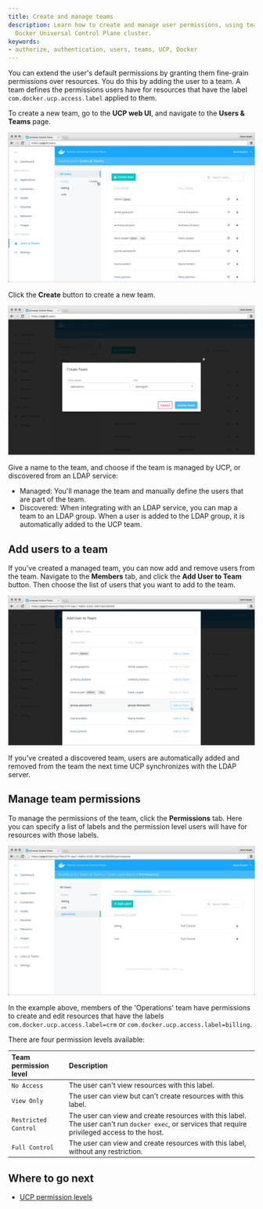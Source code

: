 ```yaml
---
title: Create and manage teams
description: Learn how to create and manage user permissions, using teams in your
  Docker Universal Control Plane cluster.
keywords:
- authorize, authentication, users, teams, UCP, Docker
---
```


You can extend the user's default permissions by granting them fine-grain
permissions over resources. You do this by adding the user to a team.
A team defines the permissions users have for resources that have the label
`com.docker.ucp.access.label` applied to them.

To create a new team, go to the **UCP web UI**, and navigate to the
**Users & Teams** page.

![](../images/create-and-manage-teams-1.png)

Click the **Create** button to create a new team.

![](../images/create-and-manage-teams-2.png)

Give a name to the team, and choose if the team is managed by UCP, or
discovered from an LDAP service:

* Managed: You'll manage the team and manually define the users that are part
of the team.
* Discovered: When integrating with an LDAP service, you can map a team to
an LDAP group. When a user is added to the LDAP group, it is automatically added
to the UCP team.

## Add users to a team

If you've created a managed team, you can now add and remove users from the
team.
Navigate to the **Members** tab, and click the **Add User to Team** button.
Then choose the list of users that you want to add to the team.

![](../images/create-and-manage-teams-3.png)

If you've created a discovered team, users are automatically added and removed
from the team the next time UCP synchronizes with the LDAP server.

## Manage team permissions

To manage the permissions of the team, click the **Permissions** tab.
Here you can specify a list of labels and the permission level users will have
for resources with those labels.

![](../images/create-and-manage-teams-4.png)

In the example above, members of the 'Operations' team have permissions to
create and edit resources that have the labels
`com.docker.ucp.access.label=crm` or `com.docker.ucp.access.label=billing`.

There are four permission levels available:

| Team permission level | Description                                                                                                                                       |
|:----------------------|:--------------------------------------------------------------------------------------------------------------------------------------------------|
| `No Access`           | The user can't view resources with this label.                                                                                                    |
| `View Only`           | The user can view but can't create resources with this label.                                                                                     |
| `Restricted Control`  | The user can view and create resources with this label. The user can't run `docker exec`, or services that require privileged access to the host. |
| `Full Control`        | The user can view and create resources with this label, without any restriction.                                                                  |

## Where to go next

* [UCP permission levels](permission-levels.md)
